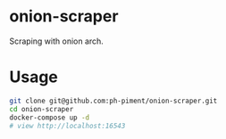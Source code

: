 # onion-scraper
 Scraping with onion arch.

# Usage

```bash
git clone git@github.com:ph-piment/onion-scraper.git
cd onion-scraper
docker-compose up -d
# view http://localhost:16543
```
